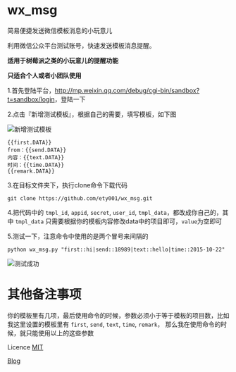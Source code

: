 # wx_msg

简易便捷发送微信模板消息的小玩意儿

利用微信公众平台测试账号，快速发送模板消息提醒。

**适用于树莓派之类的小玩意儿的提醒功能**

**只适合个人或者小团队使用**

1.首先登陆平台，<http://mp.weixin.qq.com/debug/cgi-bin/sandbox?t=sandbox/login>，登陆一下

2.点击『新增测试模板』，根据自己的需要，填写模板，如下图

![新增测试模板](https://raw.githubusercontent.com/ety001/wx_msg/master/img/wx_tmpl.png)

```
{{first.DATA}}
from：{{send.DATA}}
内容：{{text.DATA}}
时间：{{time.DATA}}
{{remark.DATA}}
```

3.在目标文件夹下，执行clone命令下载代码

```
git clone https://github.com/ety001/wx_msg.git
```

4.把代码中的 `tmpl_id`, `appid`, `secret`, `user_id`, `tmpl_data`，都改成你自己的，其中 `tmpl_data` 只需要根据你的模板内容修改data中的项目即可，`value`为空即可

5.测试一下，注意命令中使用的是两个冒号来间隔的

```
python wx_msg.py "first::hi|send::18989|text::hello|time::2015-10-22"
```

![测试成功](https://raw.githubusercontent.com/ety001/wx_msg/master/img/wx.jpg)

# 其他备注事项

你的模板里有几项，最后使用命令的时候，参数必须小于等于模板的项目数，比如我这里设置的模板里有 `first`, `send`, `text`, `time`, `remark`， 那么我在使用命令的时候，就只能使用以上的这些参数

Licence [MIT](https://github.com/ety001/wx_msg/blob/master/LICENSE)

[Blog](http://www.domyself.me)
